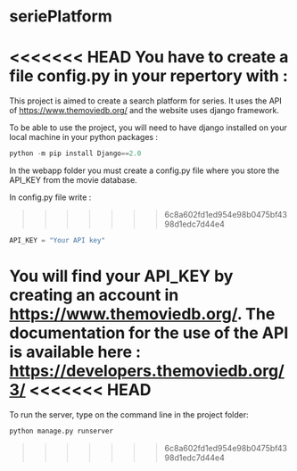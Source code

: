 # seriePlatform

<<<<<<< HEAD
You have to create a file config.py in your repertory with :
=======
This project is aimed to create a search platform for series. It uses the API of https://www.themoviedb.org/ and the website uses django framework.

To be able to use the project, you will need to have django installed on your local machine in your python packages : 

```python
python -m pip install Django==2.0
```

In the webapp folder you must create a config.py file where you store the API_KEY from the movie database.

In config.py file write : 
>>>>>>> 6c8a602fd1ed954e98b0475bf4398d1edc7d44e4

```python
API_KEY = "Your API key"
```

You will find your API_KEY by creating an account in https://www.themoviedb.org/.
The documentation for the use of the API is available here : https://developers.themoviedb.org/3/
<<<<<<< HEAD
=======

To run the server, type on the command line in the project folder: 

```python
python manage.py runserver
```
>>>>>>> 6c8a602fd1ed954e98b0475bf4398d1edc7d44e4
